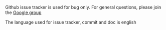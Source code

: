 Github issue tracker is used for bug only. 
For general questions, please join the [Google group](https://groups.google.com/forum/#!forum/likiza)

The language used for issue tracker, commit and doc is english
